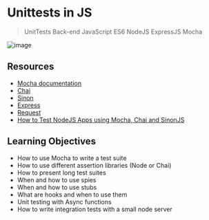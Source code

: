 # Unittests in JS

> UnitTests
> Back-end
> JavaScript
> ES6
> NodeJS
> ExpressJS
> Mocha

![image](https://github.com/RichardMiruka/alx-backend-javascript/assets/105627752/f8088f0b-16c7-451c-a3f0-a77fcb1eb2e6)

## Resources

* [Mocha documentation](https://intranet.alxswe.com/rltoken/Gx5mfX41__cc2hwepcl0aA)
* [Chai](https://intranet.alxswe.com/rltoken/Rs3SrSdr9OxPp-4099A0cg)
* [Sinon](https://intranet.alxswe.com/rltoken/5KsW5N9sG3sGWW3z-jkNwA)
* [Express](https://intranet.alxswe.com/rltoken/Jq58SNUh8jcZqKoFcuOQdw)
* [Request](https://intranet.alxswe.com/rltoken/FcJfzr2jUJSj8Xp3z9L1wg)
* [How to Test NodeJS Apps using Mocha, Chai and SinonJS](https://intranet.alxswe.com/rltoken/HwB8gViDosy8znk7H9i4Pw)

## Learning Objectives

* How to use Mocha to write a test suite
* How to use different assertion libraries (Node or Chai)
* How to present long test suites
* When and how to use spies
* When and how to use stubs
* What are hooks and when to use them
* Unit testing with Async functions
* How to write integration tests with a small node server
